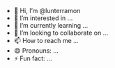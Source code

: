 - 👋 Hi, I’m @lunterramon
- 👀 I’m interested in ...
- 🌱 I’m currently learning ...
- 💞️ I’m looking to collaborate on ...
- 📫 How to reach me ...
- 😄 Pronouns: ...
- ⚡ Fun fact: ...

<!---
lunterramon/lunterramon is a ✨ special ✨ repository because its `README.md` (this file) appears on your GitHub profile.
You can click the Preview link to take a look at your changes.
--->
